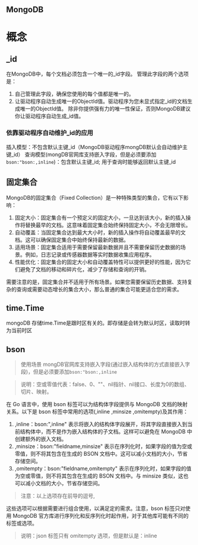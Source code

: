 MongoDB
---

# 概念
## _id
在MongoDB中，每个文档必须包含一个唯一的_id字段。
管理此字段的两个选项是：
1. 自己管理此字段，确保您使用的每个值都是唯一的。
2. 让驱动程序自动生成唯一的ObjectId值。驱动程序为您未显式指定_id的文档生成唯一的ObjectId值。
除非你提供强有力的唯一性保证，否则MongoDB建议你让驱动程序自动生成_id值。

### 依靠驱动程序自动维护_id的应用
插入模型：不包含默认主键_id（MongoDB驱动程序mongDB默认会自动维护主键_id）
查询模型(mongDB官网库支持嵌入字段，但是必须要添加`bson:"bson:,inline`)：包含默认主键_id; 用于查询时能够返回默认主键_id

## 固定集合
MongoDB的固定集合（Fixed Collection）是一种特殊类型的集合，它有以下影响：

1. 固定大小：固定集合有一个预定义的固定大小，一旦达到该大小，新的插入操作将替换最早的文档。这意味着固定集合始终保持固定大小，不会无限增长。
2. 自动覆盖：当固定集合达到最大大小时，新的插入操作将自动覆盖最早的文档。这可以确保固定集合中始终保持最新的数据。
3. 适用场景：固定集合适用于需要保留最新数据并且不需要保留历史数据的场景。例如，日志记录或传感器数据等实时数据收集应用程序。
4. 性能优化：固定集合的固定大小和自动覆盖特性可以提供更好的性能，因为它们避免了文档的移动和碎片化，减少了存储和查询的开销。

需要注意的是，固定集合并不适用于所有场景。如果您需要保留历史数据、支持复杂的查询或需要动态增长的集合大小，那么普通的集合可能更适合您的需求。


## time.Time
mongoDB 存储time.Time是跟时区有关的。即存储是会转为默认时区，读取时转为当前时区

## bson
> 使用场景
mongDB官网库支持嵌入字段(通过嵌入结构体的方式直接嵌入字段)，但是必须要添加`bson:"bson:,inline`

> 说明：空或零值代表：false、0、""、nil指针、nil接口、长度为0的数组、切片、映射。

在 Go 语言中，使用 bson 标签可以为结构体字段提供与 MongoDB 文档的映射关系。以下是 bson 标签中常用的选项(,inline ,minsize ,omitempty)及其作用：
1. ,inline：bson:",inline" 表示将嵌入的结构体字段展开，将其字段直接嵌入到当前结构体中，而不是作为嵌入结构体的子文档。这样可以避免在 MongoDB 中创建额外的嵌入文档。
2. ,minsize：bson:"fieldname,minsize" 表示在序列化时，如果字段的值为空或零值，则不将其包含在生成的 BSON 文档中。这可以减小文档的大小，节省存储空间。
3. ,omitempty：bson:"fieldname,omitempty" 表示在序列化时，如果字段的值为空或零值，则不将其包含在生成的 BSON 文档中。与 minsize 类似，这也可以减小文档的大小，节省存储空间。
> 注意：以上选项存在前导的逗号,

这些选项可以根据需要进行组合使用，以满足定的需求。注意，bson 标签只对使用 MongoDB 官方库进行序列化和反序列化时起作用，对于其他库可能有不同的标签或选项。

> 说明：json 标签只有 omitempty 选项，但是默认是：inline


